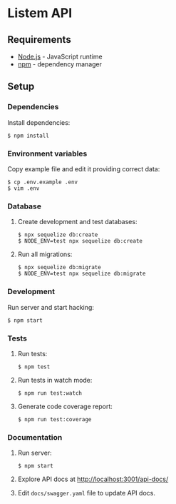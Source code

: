 # Listem API

## Requirements

- [Node.js](https://nodejs.org/) - JavaScript runtime
- [npm](https://www.npmjs.com/) - dependency manager

## Setup

### Dependencies

Install dependencies:

```
$ npm install
```

### Environment variables

Copy example file and edit it providing correct data:

```
$ cp .env.example .env
$ vim .env
```

### Database

1. Create development and test databases:

   ```
   $ npx sequelize db:create
   $ NODE_ENV=test npx sequelize db:create
   ```

2. Run all migrations:

   ```
   $ npx sequelize db:migrate
   $ NODE_ENV=test npx sequelize db:migrate
   ```

### Development

Run server and start hacking:

```
$ npm start
```

### Tests

1. Run tests:

   ```
   $ npm test
   ```

2. Run tests in watch mode:

   ```
   $ npm run test:watch
   ```

3. Generate code coverage report:

   ```
   $ npm run test:coverage
   ```

### Documentation

1. Run server:

   ```
   $ npm start
   ```

2. Explore API docs at [http://localhost:3001/api-docs/](http://localhost:3001/api-docs/)

3. Edit `docs/swagger.yaml` file to update API docs.
